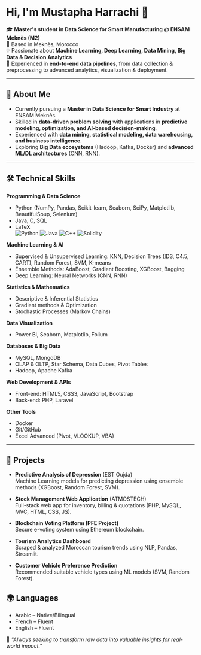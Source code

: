 # Hi, I'm Mustapha Harrachi 👋  

🎓 **Master's student in Data Science for Smart Manufacturing @ ENSAM Meknès (M2)**  
📍 Based in Meknès, Morocco  
💡 Passionate about **Machine Learning, Deep Learning, Data Mining, Big Data & Decision Analytics**  
🚀 Experienced in **end-to-end data pipelines**, from data collection & preprocessing to advanced analytics, visualization & deployment.  

---

## 🔎 About Me  
- Currently pursuing a **Master in Data Science for Smart Industry** at ENSAM Meknès.  
- Skilled in **data-driven problem solving** with applications in **predictive modeling, optimization, and AI-based decision-making**.  
- Experienced with **data mining, statistical modeling, data warehousing, and business intelligence**.  
- Exploring **Big Data ecosystems** (Hadoop, Kafka, Docker) and **advanced ML/DL architectures** (CNN, RNN).  

---

## 🛠️ Technical Skills  

**Programming & Data Science**  
- Python (NumPy, Pandas, Scikit-learn, Seaborn, SciPy, Matplotlib, BeautifulSoup, Selenium)  
- Java, C, SQL  
- LaTeX  
![Python](https://img.shields.io/badge/Python-3776AB?style=for-the-badge&logo=python&logoColor=white)
![Java](https://img.shields.io/badge/Java-007396?style=for-the-badge&logo=java&logoColor=white)
![C++](https://img.shields.io/badge/C++-00599C?style=for-the-badge&logo=c%2b%2b&logoColor=white)
![Solidity](https://img.shields.io/badge/Solidity-363636?style=for-the-badge&logo=solidity&logoColor=white)


**Machine Learning & AI**  
- Supervised & Unsupervised Learning: KNN, Decision Trees (ID3, C4.5, CART), Random Forest, SVM, K-means  
- Ensemble Methods: AdaBoost, Gradient Boosting, XGBoost, Bagging  
- Deep Learning: Neural Networks (CNN, RNN)  

**Statistics & Mathematics**  
- Descriptive & Inferential Statistics  
- Gradient methods & Optimization  
- Stochastic Processes (Markov Chains)  

**Data Visualization**  
- Power BI, Seaborn, Matplotlib, Folium  

**Databases & Big Data**  
- MySQL, MongoDB   
- OLAP & OLTP, Star Schema, Data Cubes, Pivot Tables
- Hadoop, Apache Kafka 

**Web Development & APIs**  
- Front-end: HTML5, CSS3, JavaScript, Bootstrap  
- Back-end: PHP, Laravel 

**Other Tools**  
- Docker  
- Git/GitHub  
- Excel Advanced (Pivot, VLOOKUP, VBA)  

---

## 📂 Projects  

- **Predictive Analysis of Depression** (EST Oujda)  
  Machine Learning models for predicting depression using ensemble methods (XGBoost, Random Forest, SVM).  

- **Stock Management Web Application** (ATMOSTECH)  
  Full-stack web app for inventory, billing & quotations (PHP, MySQL, MVC, HTML, CSS, JS).  

- **Blockchain Voting Platform (PFE Project)**  
  Secure e-voting system using Ethereum blockchain.  

- **Tourism Analytics Dashboard**  
  Scraped & analyzed Moroccan tourism trends using NLP, Pandas, Streamlit.  

- **Customer Vehicle Preference Prediction**  
  Recommended suitable vehicle types using ML models (SVM, Random Forest).  

## 🌍 Languages  
- Arabic – Native/Bilingual  
- French – Fluent  
- English – Fluent  

💬 *"Always seeking to transform raw data into valuable insights for real-world impact."*  
